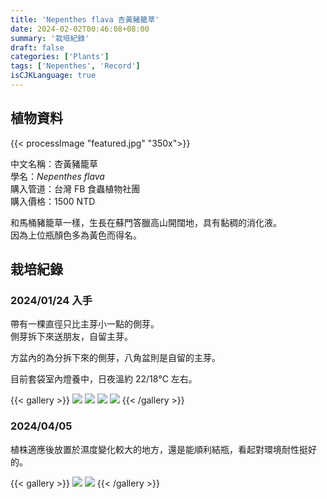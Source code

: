```yaml
---
title: 'Nepenthes flava 杏黃豬籠草'
date: 2024-02-02T00:46:08+08:00
summary: '栽培紀錄'
draft: false
categories: ['Plants']
tags: ['Nepenthes', 'Record']
isCJKLanguage: true
---
```


## 植物資料

{{< processImage "featured.jpg" "350x">}}

中文名稱：杏黃豬籠草  
學名：*Nepenthes flava*  
購入管道：台灣 FB 食蟲植物社團  
購入價格：1500 NTD  

和馬桶豬籠草一樣，生長在蘇門答臘高山開闊地，具有黏稠的消化液。  
因為上位瓶顏色多為黃色而得名。  

## 栽培紀錄

### 2024/01/24 入手

帶有一棵直徑只比主芽小一點的側芽。  
側芽拆下來送朋友，自留主芽。  

方盆內的為分拆下來的側芽，八角盆則是自留的主芽。  

目前套袋室內燈養中，日夜溫約 22/18℃ 左右。  

{{< gallery >}}
  <img src="./images/2024-01-24(2).jpg" class="grid-w33">
  <img src="./images/2024-01-24(3).jpg" class="grid-w33">
  <img src="./images/2024-01-24(4).jpg" class="grid-w33">
  <img src="./images/2024-01-24(1).jpg" class="grid-w50">
{{< /gallery >}}

### 2024/04/05

植株適應後放置於濕度變化較大的地方，還是能順利結瓶，看起對環境耐性挺好的。  

{{< gallery >}}
  <img src="./images/2024-04-05(1).jpg" class="grid-w40">
  <img src="./images/2024-04-05(2).jpg" class="grid-w60">
{{< /gallery >}}
